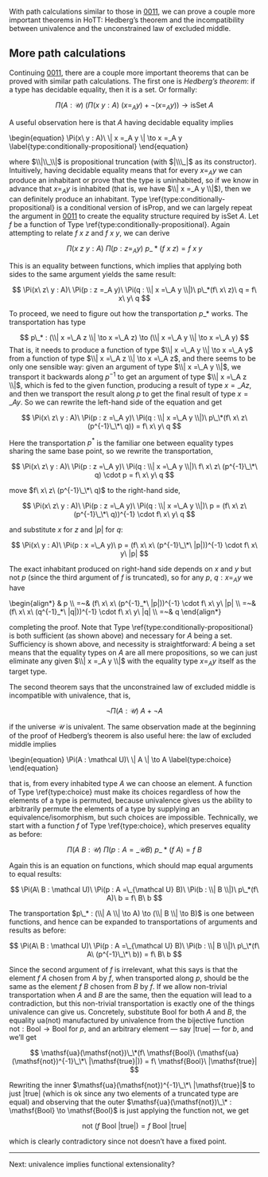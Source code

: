 With path calculations similar to those in [0011], we can prove a couple more important theorems in HoTT: Hedberg’s theorem and the incompatibility between univalence and the unconstrained law of excluded middle.

## More path calculations

Continuing [0011], there are a couple more important theorems that can be proved with similar path calculations.
The first one is *Hedberg’s theorem*: if a type has decidable equality, then it is a set.
Or formally:

$$ \Pi(A : \mathcal U)\ (\Pi(x\ y : A)\ (x =_A y) + \neg (x =_A y)) \to \mathsf{isSet}\ A $$

A useful observation here is that $A$ having decidable equality implies

\begin{equation}
\Pi(x\ y : A)\ \\| x =\_A y \\| \to x =\_A y
\label{type:conditionally-propositional}
\end{equation}

where $\\|\\_\\|$ is propositional truncation (with $|\\\_|$ as its constructor).
Intuitively, having decidable equality means that for every $x =_A y$ we can produce an inhabitant or prove that the type is uninhabited, so if we know in advance that $x =_A y$ is inhabited (that is, we have $\\| x =_A y \\|$), then we can definitely produce an inhabitant.
Type \ref{type:conditionally-propositional} is a conditional version of $\mathsf{isProp}$, and we can largely repeat the argument in [0011] to create the equality structure required by $\mathsf{isSet}\ A$.
Let $f$ be a function of Type \ref{type:conditionally-propositional}.
Again attempting to relate $f\ x\ z$ and $f\ x\ y$, we can derive

$$ \Pi(x\ z\ y : A)\ \Pi(p : z =_A y)\ p\_*(f\ x\ z) = f\ x\ y $$

This is an equality between functions, which implies that applying both sides to the same argument yields the same result:

$$ \Pi(x\ z\ y : A)\ \Pi(p : z =_A y)\ \Pi(q : \\| x =\_A y \\|)\ p\_*(f\ x\ z)\ q = f\ x\ y\ q $$

To proceed, we need to figure out how the transportation $p\_*$ works.
The transportation has type

$$ p\_* : (\\| x =\_A z \\| \to x =\_A z) \to (\\| x =\_A y \\| \to x =\_A y) $$
That is, it needs to produce a function of type $\\| x =\_A y \\| \to x =\_A y$ from a function of type $\\| x =\_A z \\| \to x =\_A z$, and there seems to be only one sensible way: given an argument of type $\\| x =\_A y \\|$, we transport it backwards along $p^{-1}$ to get an argument of type $\\| x =\_A z \\|$, which is fed to the given function, producing a result of type $x =\_A z$, and then we transport the result along $p$ to get the final result of type $x =\_A y$.
So we can rewrite the left-hand side of the equation and get

$$ \Pi(x\ z\ y : A)\ \Pi(p : z =\_A y)\ \Pi(q : \\| x =\_A y \\|)\ p\_\*(f\ x\ z\ (p^{-1}\_\*\ q)) = f\ x\ y\ q $$

Here the transportation $p^*$ is the familiar one between equality types sharing the same base point, so we rewrite the transportation,

$$ \Pi(x\ z\ y : A)\ \Pi(p : z =\_A y)\ \Pi(q : \\| x =\_A y \\|)\ f\ x\ z\ (p^{-1}\_\*\ q) \cdot p = f\ x\ y\ q $$

move $f\ x\ z\ (p^{-1}\_\*\ q)$ to the right-hand side,

$$ \Pi(x\ z\ y : A)\ \Pi(p : z =\_A y)\ \Pi(q : \\| x =\_A y \\|)\ p = (f\ x\ z\ (p^{-1}\_\*\ q))^{-1} \cdot f\ x\ y\ q $$

and substitute $x$ for $z$ and $|p|$ for $q$:

$$ \Pi(x\ y : A)\ \Pi(p : x =\_A y)\ p = (f\ x\ x\ (p^{-1}\_\*\ |p|))^{-1} \cdot f\ x\ y\ |p| $$

The exact inhabitant produced on right-hand side depends on $x$ and $y$ but not $p$ (since the third argument of $f$ is truncated), so for any $p$, $q : x =_A y$ we have

\begin{align*}
& p \\\\
=~& (f\ x\ x\ (p^{-1}\_\*\ |p|))^{-1} \cdot f\ x\ y\ |p| \\\\
=~& (f\ x\ x\ (q^{-1}\_\*\ |q|))^{-1} \cdot f\ x\ y\ |q| \\\\
=~& q
\end{align*}

completing the proof.
Note that Type \ref{type:conditionally-propositional} is both sufficient (as shown above) and necessary for $A$ being a set.
Sufficiency is shown above, and necessity is straightforward: $A$ being a set means that the equality types on $A$ are all mere propositions, so we can just eliminate any given $\\| x =_A y \\|$ with the equality type $x =_A y$ itself as the target type.

The second theorem says that the unconstrained law of excluded middle is incompatible with univalence, that is,

$$ \neg \Pi(A : \mathcal U)\ A + \neg A $$

if the universe $\mathcal U$ is univalent.
The same observation made at the beginning of the proof of Hedberg’s theorem is also useful here: the law of excluded middle implies

\begin{equation}
\Pi(A : \mathcal U)\ \\| A \\| \to A
\label{type:choice}
\end{equation}

that is, from every inhabited type $A$ we can choose an element.
A function of Type \ref{type:choice} must make its choices regardless of how the elements of a type is permuted, because univalence gives us the ability to arbitrarily permute the elements of a type by supplying an equivalence/isomorphism, but such choices are impossible.
Technically, we start with a function $f$ of Type \ref{type:choice}, which preserves equality as before:

$$ \Pi(A\ B : \mathcal U)\ \Pi(p : A =\_{\mathcal U} B)\ p\_*(f\ A) = f\ B $$

Again this is an equation on functions, which should map equal arguments to equal results:

$$ \Pi(A\ B : \mathcal U)\ \Pi(p : A =\_{\mathcal U} B)\ \Pi(b : \\| B \\|)\ p\_*(f\ A)\ b = f\ B\ b $$

The transportation $p\_* : (\\| A \\| \to A) \to (\\| B \\| \to B)$ is one between functions, and hence can be expanded to transportations of arguments and results as before:

$$ \Pi(A\ B : \mathcal U)\ \Pi(p : A =\_{\mathcal U} B)\ \Pi(b : \\| B \\|)\ p\_\*(f\ A\ (p^{-1}\_\*\ b)) = f\ B\ b $$

Since the second argument of $f$ is irrelevant, what this says is that the element $f\ A$ chosen from $A$ by $f$, when transported along $p$, should be the same as the element $f\ B$ chosen from $B$ by $f$.
If we allow non-trivial transportation when $A$ and $B$ are the same, then the equation will lead to a contradiction, but this non-trivial transportation is exactly one of the things univalence can give us.
Concretely, substitute $\mathsf{Bool}$ for both $A$ and $B$, the equality $\mathsf{ua}(\mathsf{not})$ manufactured by univalence from the bijective function $\mathsf{not} : \mathsf{Bool} \to \mathsf{Bool}$ for $p$, and an arbitrary element — say $|\mathsf{true}|$ — for $b$, and we’ll get

$$ \mathsf{ua}(\mathsf{not})\_\*(f\ \mathsf{Bool}\ (\mathsf{ua}(\mathsf{not})^{-1}\_\*\ |\mathsf{true}|)) = f\ \mathsf{Bool}\ |\mathsf{true}| $$

Rewriting the inner $\mathsf{ua}(\mathsf{not})^{-1}\_\*\ |\mathsf{true}|$ to just $|\mathsf{true}|$ (which is ok since any two elements of a truncated type are equal) and observing that the outer $\mathsf{ua}(\mathsf{not})\_\* : \mathsf{Bool} \to \mathsf{Bool}$ is just applying the function $\mathsf{not}$, we get

$$ \mathsf{not}\ (f\ \mathsf{Bool}\ |\mathsf{true}|) = f\ \mathsf{Bool}\ |\mathsf{true}| $$

which is clearly contradictory since $\mathsf{not}$ doesn’t have a fixed point.

---

Next: univalence implies functional extensionality?

[0011]: /blog/0011/